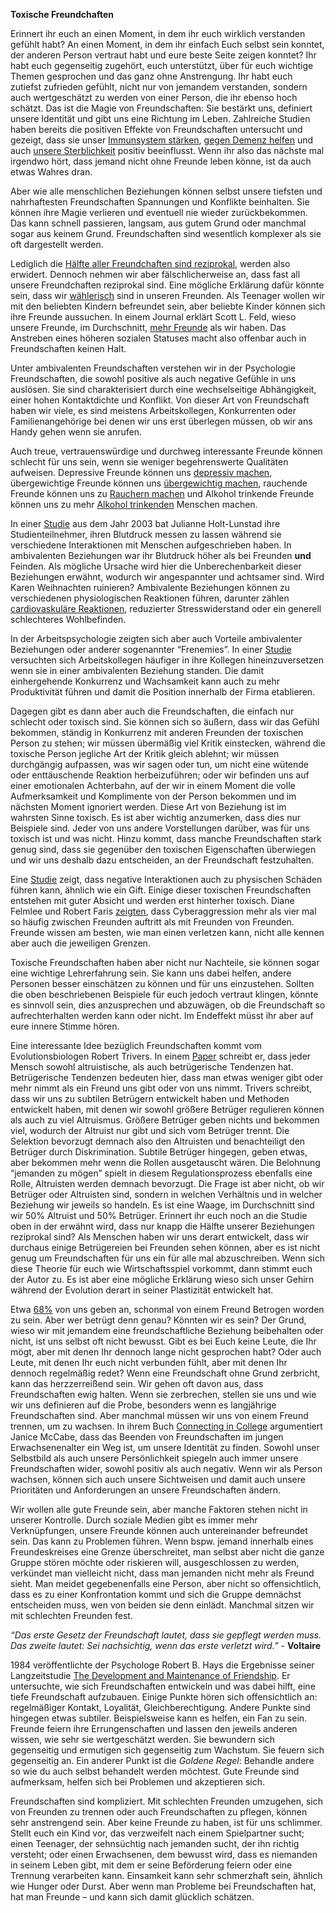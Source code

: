 **Toxische Freundchaften**

Erinnert ihr euch an einen Moment, in dem ihr euch wirklich verstanden gefühlt habt? An einen Moment, in dem ihr einfach Euch selbst sein konntet, der anderen Person vertraut habt und eure beste Seite zeigen konntet? Ihr habt euch gegenseitig zugehört, euch unterstützt, über für euch wichtige Themen gesprochen und das ganz ohne Anstrengung. Ihr habt euch zutiefst zufrieden gefühlt, nicht nur von jemandem verstanden, sondern auch wertgeschätzt zu werden von einer Person, die ihr ebenso hoch schätzt. Das ist die Magie von Freundschaften: Sie bestärkt uns, definiert unsere Identität und gibt uns eine Richtung im Leben. Zahlreiche Studien haben bereits die positiven Effekte von Freundschaften untersucht und gezeigt, dass sie unser [Immunsystem stärken](https://www.health.harvard.edu/newsletter_article/the-health-benefits-of-strong-relationships), [gegen Demenz helfen](https://www.thelancet.com/journals/lancet/article/PIIS0140-6736(00)02113-9/fulltext?version=printerFriendly) und auch [unsere Sterblichkeit](https://journals.plos.org/plosmedicine/article?id=10.1371/journal.pmed.1000316) positiv beeinflusst. Wenn ihr also das nächste mal irgendwo hört, dass jemand nicht ohne Freunde leben könne, ist da auch etwas Wahres dran.

Aber wie alle menschlichen Beziehungen können selbst unsere tiefsten und nahrhaftesten Freundschaften Spannungen und Konflikte beinhalten. Sie können ihre Magie verlieren und eventuell nie wieder zurückbekommen. Das kann schnell passieren, langsam, aus gutem Grund oder manchmal sogar aus keinem Grund. Freundschaften sind wesentlich komplexer als sie oft dargestellt werden.

Lediglich die [Hälfte aller Freundchaften sind reziprokal](https://journals.plos.org/plosone/article?id=10.1371/journal.pone.0151588), werden also erwidert. Dennoch nehmen wir aber fälschlicherweise an, dass fast all unsere Freundchaften reziprokal sind. Eine mögliche Erklärung dafür könnte sein, dass wir [wählerisch](https://arxiv.org/abs/1205.6822) sind in unseren Freunden. Als Teenager wollen wir mit den beliebten Kindern befreundet sein, aber beliebte Kinder können sich ihre Freunde aussuchen. In einem Journal erklärt Scott L. Feld, wieso unsere Freunde, im Durchschnitt, [mehr Freunde](https://www.jstor.org/stable/2781907?seq=1) als wir haben. Das Anstreben eines höheren sozialen Statuses macht also offenbar auch in Freundschaften keinen Halt. 

Unter ambivalenten Freundschaften verstehen wir in der Psychologie Freundschaften, die sowohl positive als auch negative Gefühle in uns auslösen. Sie sind charakterisiert durch eine wechselseitige Abhängigkeit, einer hohen Kontaktdichte und Konflikt. Von dieser Art von Freundschaft haben wir viele, es sind meistens Arbeitskollegen, Konkurrenten oder Familienangehörige bei denen wir uns erst überlegen müssen, ob wir ans Handy gehen wenn sie anrufen. 

Auch treue, vertrauenswürdige und durchweg interessante Freunde können schlecht für uns sein, wenn sie weniger begehrenswerte Qualitäten aufweisen. Depressive Freunde können uns [depressiv machen](https://journals.sagepub.com/doi/abs/10.1177/2167702613485075), übergewichtige Freunde können uns [übergewichtig machen](https://www.nejm.org/doi/full/10.1056/NEJMsa066082), rauchende Freunde können uns zu [Rauchern machen](https://www.ncbi.nlm.nih.gov/pmc/articles/PMC4587387/) und Alkohol trinkende Freunde können uns zu mehr [Alkohol trinkenden](https://www.ncbi.nlm.nih.gov/pmc/articles/PMC4355410/) Menschen machen.

In einer [Studie](https://pubmed.ncbi.nlm.nih.gov/12940395/) aus dem Jahr 2003 bat Julianne Holt-Lunstad ihre Studienteilnehmer, ihren Blutdruck messen zu lassen während sie verschiedene Interaktionen mit Menschen aufgeschrieben haben. In ambivalenten Beziehungen war ihr Blutdruck höher als bei Freunden **und** Feinden. Als mögliche Ursache wird hier die Unberechenbarkeit dieser Beziehungen erwähnt, wodurch wir angespannter und achtsamer sind. Wird Karen Weihnachten ruinieren? Ambivalente Beziehungen können zu verschiedenen physiologischen Reaktionen führen, darunter zählen [cardiovaskuläre Reaktionen](https://www.ncbi.nlm.nih.gov/pmc/articles/PMC3378918/), reduzierter Stresswiderstand oder ein generell schlechteres Wohlbefinden.

In der Arbeitspsychologie zeigten sich aber auch Vorteile ambivalenter Beziehungen oder anderer sogenannter “Frenemies”. In einer [Studie](https://journals.sagepub.com/doi/pdf/10.1177/0149206316685853) versuchten sich Arbeitskollegen häufiger in ihre Kollegen hineinzuversetzen wenn sie in einer ambivalenten Beziehung standen. Die damit einhergehende Konkurrenz und Wachsamkeit kann auch zu mehr Produktivität führen und damit die Position innerhalb der Firma etablieren. 

Dagegen gibt es dann aber auch die Freundschaften, die einfach nur schlecht oder toxisch sind. Sie können sich so äußern, dass wir das Gefühl bekommen, ständig in Konkurrenz mit anderen Freunden der toxischen Person zu stehen; wir müssen übermäßig viel Kritik einstecken, während die toxische Person jegliche Art der Kritik gleich ablehnt; wir müssen durchgängig aufpassen, was wir sagen oder tun, um nicht eine wütende oder enttäuschende Reaktion herbeizuführen; oder wir befinden uns auf einer emotionalen Achterbahn, auf der wir in einem Moment die volle Aufmerksamkeit und Komplimente von der Person bekommen und im nächsten Moment ignoriert werden. Diese Art von Beziehung ist im wahrsten Sinne toxisch. Es ist aber wichtig anzumerken, dass dies nur Beispiele sind. Jeder von uns andere Vorstellungen darüber, was für uns toxisch ist und was nicht. Hinzu kommt, dass manche Freundschaften stark genug sind, dass sie gegenüber den toxischen Eigenschaften überwiegen und wir uns deshalb dazu entscheiden, an der Freundschaft festzuhalten. 

Eine [Studie](https://www.ncbi.nlm.nih.gov/pmc/articles/PMC3277534/) zeigt, dass negative Interaktionen auch zu physischen Schäden führen kann, ähnlich wie ein Gift. 
Einige dieser toxischen Freundschaften entstehen mit guter Absicht und werden erst hinterher toxisch. Diane Felmlee und Robert Faris [zeigten](https://journals.sagepub.com/doi/abs/10.1177/0190272516656585), dass Cyberaggression mehr als vier mal so häufig zwischen Freunden auftritt als mit Freunden von Freunden. Freunde wissen am besten, wie man einen verletzen kann, nicht alle kennen aber auch die jeweiligen Grenzen.  

Toxische Freundschaften haben aber nicht nur Nachteile, sie können sogar eine wichtige Lehrerfahrung sein. Sie kann uns dabei helfen, andere Personen besser einschätzen zu können und für uns einzustehen. Sollten die oben beschriebenen Beispiele für euch jedoch vertraut klingen, könnte es sinnvoll sein, dies anzusprechen und abzuwägen, ob die Freundschaft so aufrechterhalten werden kann oder nicht. Im Endeffekt müsst ihr aber auf eure innere Stimme hören.

Eine interessante Idee bezüglich Freundschaften kommt vom Evolutionsbiologen Robert Trivers. In einem [Paper](http://greatergood.berkeley.edu/images/uploads/Trivers-EvolutionReciprocalAltruism.pdf) schreibt er, dass jeder Mensch sowohl altruistische, als auch betrügerische Tendenzen hat. Betrügerische Tendenzen bedeuten hier, dass man etwas weniger gibt oder mehr nimmt als ein Freund uns gibt oder von uns nimmt. Trivers schreibt, dass wir uns zu subtilen Betrügern entwickelt haben und Methoden entwickelt haben, mit denen wir sowohl größere Betrüger regulieren können als auch zu viel Altruismus. Größere Betrüger geben nichts und bekommen viel, wodurch der Altruist nur gibt und sich vom Betrüger trennt. Die Selektion bevorzugt demnach also den Altruisten und benachteiligt den Betrüger durch Diskrimination. Subtile Betrüger hingegen, geben etwas, aber bekommen mehr wenn die Rollen ausgetauscht wären. Die Belohnung “jemanden zu mögen” spielt in diesem Regulationsprozess ebenfalls eine Rolle, Altruisten werden demnach bevorzugt. Die Frage ist aber nicht, ob wir Betrüger oder Altruisten sind, sondern in welchen Verhältnis und in welcher Beziehung wir jeweils so handeln. Es ist eine Waage, im Durchschnitt sind wir 50% Altruist und 50% Betrüger. Erinnert ihr euch noch an die Studie oben in der erwähnt wird, dass nur knapp die Hälfte unserer Beziehungen reziprokal sind? Als Menschen haben wir uns derart entwickelt, dass wir durchaus einige Betrügereien bei Freunden sehen können, aber es ist nicht genug um Freundschaften für uns ein für alle mal abzuschreiben. Wenn sich diese Theorie für euch wie Wirtschaftsspiel vorkommt, dann stimmt euch der Autor zu. Es ist aber eine mögliche Erklärung wieso sich unser Gehirn während der Evolution derart in seiner Plastizität entwickelt hat. 

Etwa [68%](https://www.goodreads.com/book/show/48667.When_Friendship_Hurts) von uns geben an, schonmal von einem Freund Betrogen worden zu sein. Aber wer betrügt denn genau? Könnten wir es sein?
Der Grund, wieso wir mit jemandem eine freundschaftliche Beziehung beibehalten oder nicht, ist uns selbst oft nicht bewusst. Gibt es bei Euch keine Leute, die Ihr mögt, aber mit denen Ihr dennoch lange nicht gesprochen habt? Oder auch Leute, mit denen Ihr euch nicht verbunden fühlt, aber mit denen Ihr dennoch regelmäßig redet? Wenn eine Freundschaft ohne Grund zerbricht, kann das herzzerreißend sein. Wir gehen oft davon aus, dass Freundschaften ewig halten. Wenn sie zerbrechen, stellen sie uns und wie wir uns definieren auf die Probe, besonders wenn es langjährige Freundschaften sind. Aber manchmal müssen wir uns von einem Freund trennen, um zu wachsen. In ihrem Buch [Connecting in College](https://www.goodreads.com/book/show/29362505-connecting-in-college) argumentiert Janice McCabe, dass das Beenden von Freundschaften im jungen Erwachsenenalter ein Weg ist, um unsere Identität zu finden. Sowohl unser Selbstbild als auch unsere Persönlichkeit spiegeln auch immer unsere Freundschaften wider, sowohl positiv als auch negativ. Wenn wir als Person wachsen, können sich auch unsere Sichtweisen und damit auch unsere Prioritäten und Anforderungen an unsere Freundschaften ändern. 

Wir wollen alle gute Freunde sein, aber manche Faktoren stehen nicht in unserer Kontrolle. Durch soziale Medien gibt es immer mehr Verknüpfungen, unsere Freunde können auch untereinander befreundet sein. Das kann zu Problemen führen. Wenn bspw. jemand innerhalb eines Freundeskreises eine Grenze überschreitet, man selbst aber nicht die ganze Gruppe stören möchte oder riskieren will, ausgeschlossen zu werden, verkündet man vielleicht nicht, dass man jemanden nicht mehr als Freund sieht. Man meidet gegebenenfalls eine Person, aber nicht so offensichtlich, dass es zu einer Konfrontation kommt und sich die Gruppe demnächst entscheiden muss, wen von beiden sie denn einlädt. Manchmal sitzen wir mit schlechten Freunden fest.

*“Das erste Gesetz der Freundschaft lautet, dass sie gepflegt werden muss. Das zweite lautet: Sei nachsichtig, wenn das erste verletzt wird.”* - **Voltaire**

1984 veröffentlichte der Psychologe Robert B. Hays die Ergebnisse seiner Langzeitstudie [The Development and Maintenance of Friendship](https://journals.sagepub.com/doi/10.1177/0265407584011005). Er untersuchte, wie sich Freundschaften entwickeln und was dabei hilft, eine tiefe Freundschaft aufzubauen. Einige Punkte hören sich offensichtlich an: regelmäßiger Kontakt, Loyalität, Gleichberechtigung. Andere Punkte sind hingegen etwas subtiler. Beispielsweise kann es helfen, ein Fan zu sein. Freunde feiern ihre Errungenschaften und lassen den jeweils anderen wissen, wie sehr sie wertgeschätzt werden. Sie bewundern sich gegenseitig und ermutigen sich gegenseitig zum Wachstum. Sie feuern sich gegenseitig an. Ein anderer Punkt ist die *Goldene Regel*: Behandle andere so wie du auch selbst behandelt werden möchtest. Gute Freunde sind aufmerksam, helfen sich bei Problemen und akzeptieren sich.


Freundschaften sind kompliziert. Mit schlechten Freunden umzugehen, sich von Freunden zu trennen oder auch Freundschaften zu pflegen, können sehr anstrengend sein. Aber keine Freunde zu haben, ist für uns schlimmer. Stellt euch ein Kind vor, das verzweifelt nach einem Spielpartner sucht; einen Teenager, der sehnsüchtig nach jemanden sucht, der ihn richtig versteht; oder einen Erwachsenen, dem bewusst wird, dass es niemanden in seinem Leben gibt, mit dem er seine Beförderung feiern oder eine Trennung verarbeiten kann. Einsamkeit kann sehr schmerzhaft sein, ähnlich wie Hunger oder Durst. Aber wenn man Probleme bei Freundschaften hat, hat man Freunde – und kann sich damit glücklich schätzen.

